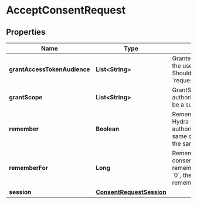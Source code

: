 
# AcceptConsentRequest

## Properties
Name | Type | Description | Notes
------------ | ------------- | ------------- | -------------
**grantAccessTokenAudience** | **List&lt;String&gt;** | GrantedAudience sets the audience the user authorized the client to use. Should be a subset of &#x60;requested_access_token_audience&#x60;. |  [optional]
**grantScope** | **List&lt;String&gt;** | GrantScope sets the scope the user authorized the client to use. Should be a subset of &#x60;requested_scope&#x60;. |  [optional]
**remember** | **Boolean** | Remember, if set to true, tells ORY Hydra to remember this consent authorization and reuse it if the same client asks the same user for the same, or a subset of, scope. |  [optional]
**rememberFor** | **Long** | RememberFor sets how long the consent authorization should be remembered for in seconds. If set to &#x60;0&#x60;, the authorization will be remembered indefinitely. |  [optional]
**session** | [**ConsentRequestSession**](ConsentRequestSession.md) |  |  [optional]



